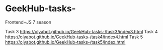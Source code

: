 # GeekHub-tasks-
Frontend+JS 7 season

Task 3 https://olyabot.github.io/GeekHub-tasks-/task3/index3.html
Task 4 https://olyabot.github.io/GeekHub-tasks-/task4/index4.html
Task 5 https://olyabot.github.io/GeekHub-tasks-/task5/index.html
